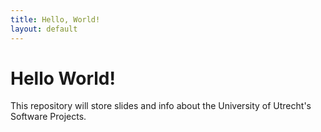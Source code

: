 ```yaml
---
title: Hello, World!
layout: default
---
```


# Hello World!

This repository will store slides and info about the University of Utrecht's Software Projects.
